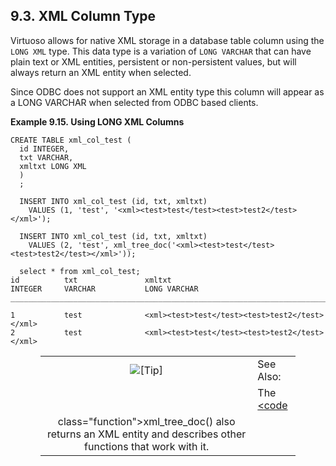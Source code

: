 <div id="sqlrefxmldatatype" class="section">

<div class="titlepage">

<div>

<div>

## 9.3. XML Column Type

</div>

</div>

</div>

Virtuoso allows for native XML storage in a database table column using
the `LONG XML` type. This data type is a variation of `LONG VARCHAR`
that can have plain text or XML entities, persistent or non-persistent
values, but will always return an XML entity when selected.

Since ODBC does not support an XML entity type this column will appear
as a LONG VARCHAR when selected from ODBC based clients.

<div id="ex_xmlcolumntype" class="example">

**Example 9.15. Using LONG XML Columns**

<div class="example-contents">

``` programlisting
CREATE TABLE xml_col_test (
  id INTEGER,
  txt VARCHAR,
  xmltxt LONG XML
  )
  ;

  INSERT INTO xml_col_test (id, txt, xmltxt)
    VALUES (1, 'test', '<xml><test>test</test><test>test2</test></xml>');

  INSERT INTO xml_col_test (id, txt, xmltxt)
    VALUES (2, 'test', xml_tree_doc('<xml><test>test</test><test>test2</test></xml>'));

  select * from xml_col_test;
id          txt               xmltxt
INTEGER     VARCHAR           LONG VARCHAR
____________________________________________________________________________

1           test              <xml><test>test</test><test>test2</test></xml>
2           test              <xml><test>test</test><test>test2</test></xml>
```

</div>

</div>

  

<div class="tip" style="margin-left: 0.5in; margin-right: 0.5in;">

|                            |                                                                                                                        |
|:--------------------------:|:-----------------------------------------------------------------------------------------------------------------------|
| ![\[Tip\]](images/tip.png) | See Also:                                                                                                              |
|                            | The <a href="fn_xml_tree_doc.html" class="link" title="xml_tree_doc"><code                                             
                              class="function">xml_tree_doc()</code></a> also returns an XML entity and describes other functions that work with it.  |

</div>

</div>
